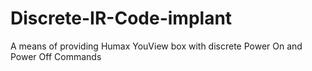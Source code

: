 # Discrete-IR-Code-implant
A means of providing Humax YouView box with discrete Power On and Power Off Commands
